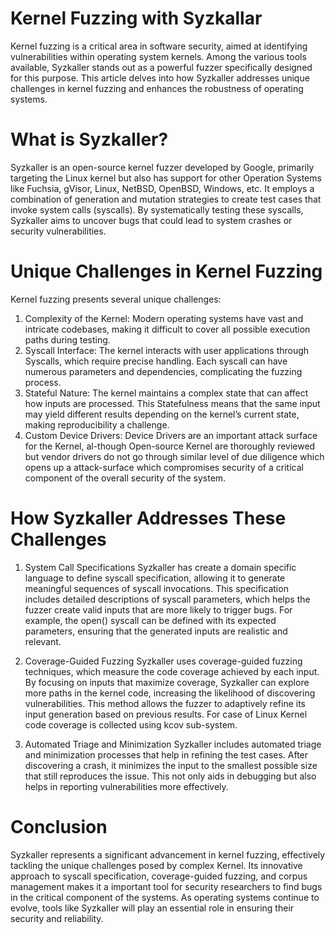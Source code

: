 # Kernel Fuzzing with Syzkallar

Kernel fuzzing is a critical area in software security, aimed at identifying vulnerabilities within operating system kernels. Among the various tools available, Syzkaller stands out as a powerful fuzzer specifically designed for this purpose. This article delves into how Syzkaller addresses unique challenges in kernel fuzzing and enhances the robustness of operating systems.

# What is Syzkaller?

Syzkaller is an open-source kernel fuzzer developed by Google, primarily targeting the Linux kernel but also has support for other Operation Systems like Fuchsia, gVisor, Linux, NetBSD, OpenBSD, Windows, etc. It employs a combination of generation and mutation strategies to create test cases that invoke system calls (syscalls). By systematically testing these syscalls, Syzkaller aims to uncover bugs that could lead to system crashes or security vulnerabilities.

# Unique Challenges in Kernel Fuzzing
Kernel fuzzing presents several unique challenges:

1. Complexity of the Kernel: Modern operating systems have vast and intricate codebases, making it difficult to cover all possible execution paths during testing.
1. Syscall Interface: The kernel interacts with user applications through Syscalls, which require precise handling. Each syscall can have numerous parameters and dependencies, complicating the fuzzing process.
1. Stateful Nature: The kernel maintains a complex state that can affect how inputs are processed. This Statefulness means that the same input may yield different results depending on the kernel’s current state, making reproducibility a challenge.
2. Custom Device Drivers: Device Drivers are an important attack surface for the Kernel, al-though Open-source Kernel are thoroughly reviewed but vendor drivers do not go through similar level of due diligence which opens up a attack-surface which compromises security of a critical component of the overall security of the system.  

# How Syzkaller Addresses These Challenges

1. System Call Specifications
Syzkaller has create a domain specific language to define syscall specification, allowing it to generate meaningful sequences of syscall invocations. This specification includes detailed descriptions of syscall parameters, which helps the fuzzer create valid inputs that are more likely to trigger bugs. For example, the open() syscall can be defined with its expected parameters, ensuring that the generated inputs are realistic and relevant.

2. Coverage-Guided Fuzzing
Syzkaller uses coverage-guided fuzzing techniques, which measure the code coverage achieved by each input. By focusing on inputs that maximize coverage, Syzkaller can explore more paths in the kernel code, increasing the likelihood of discovering vulnerabilities. This method allows the fuzzer to adaptively refine its input generation based on previous results. For case of Linux Kernel code coverage is collected using kcov sub-system.

5. Automated Triage and Minimization
Syzkaller includes automated triage and minimization processes that help in refining the test cases. After discovering a crash, it minimizes the input to the smallest possible size that still reproduces the issue. This not only aids in debugging but also helps in reporting vulnerabilities more effectively.

# Conclusion

Syzkaller represents a significant advancement in kernel fuzzing, effectively tackling the unique challenges posed by complex Kernel. Its innovative approach to syscall specification, coverage-guided fuzzing, and corpus management makes it a important tool for  security researchers to find bugs in the critical component of the systems. As operating systems continue to evolve, tools like Syzkaller will play an essential role in ensuring their security and reliability.